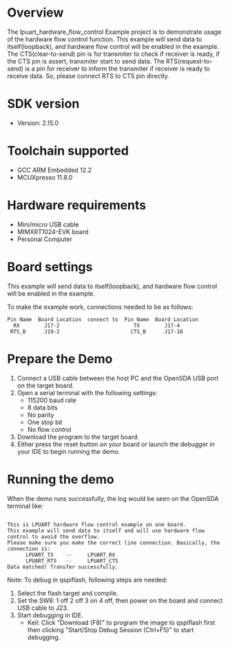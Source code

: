 Overview
========
The lpuart_hardware_flow_control Example project is to demonstrate usage of the hardware flow control function.
This example will send data to itself(loopback), and hardware flow control will be enabled in the example.
The CTS(clear-to-send) pin is for transmiter to check if receiver is ready, if the CTS pin is assert, transmiter start
to send data. The RTS(request-to-send) is a pin for receiver to inform the transmiter if receiver is ready to receive
data. So, please connect RTS to CTS pin directly.

SDK version
===========
- Version: 2.15.0

Toolchain supported
===================
- GCC ARM Embedded  12.2
- MCUXpresso  11.8.0

Hardware requirements
=====================
- Mini/micro USB cable
- MIMXRT1024-EVK board
- Personal Computer

Board settings
==============
This example will send data to itself(loopback),
and hardware flow control will be enabled in the example.

To make the example work, connections needed to be as follows:
~~~~~~~~~~~~~~~~~~~~~~~~~~~~~~~~~~~~~~~~~~~~~~~~~~~~~~~~~~~~~~~~
Pin Name  Board Location  connect to  Pin Name  Board Location
  RX        J17-2            			 TX        J17-4  
 RTS_B		J19-2						CTS_B	   J17-16
~~~~~~~~~~~~~~~~~~~~~~~~~~~~~~~~~~~~~~~~~~~~~~~~~~~~~~~~~~~~~~~~

Prepare the Demo
================
1.  Connect a USB cable between the host PC and the OpenSDA USB port on the target board.
2.  Open a serial terminal with the following settings:
    - 115200 baud rate
    - 8 data bits
    - No parity
    - One stop bit
    - No flow control
3.  Download the program to the target board.
4.  Either press the reset button on your board or launch the debugger in your IDE to begin running the demo.

Running the demo
================
When the demo runs successfully, the log would be seen on the OpenSDA terminal like:

~~~~~~~~~~~~~~~~~~~~~~~~~~~~~~~~~~~~~~~~~

This is LPUART hardware flow control example on one board.
This example will send data to itself and will use hardware flow control to avoid the overflow.
Please make sure you make the correct line connection. Basically, the connection is: 
      LPUART_TX    --     LPUART_RX    
      LPUART_RTS   --     LPUART_CTS  
Data matched! Transfer successfully.

~~~~~~~~~~~~~~~~~~~~~~~~~~~~~~~~~~~~~~~~~

Note:
To debug in qspiflash, following steps are needed:
1. Select the flash target and compile.
2. Set the SW8: 1 off 2 off 3 on 4 off, then power on the board and connect USB cable to J23.
3. Start debugging in IDE.
   - Keil: Click "Download (F8)" to program the image to qspiflash first then clicking "Start/Stop Debug Session (Ctrl+F5)" to start debugging.

